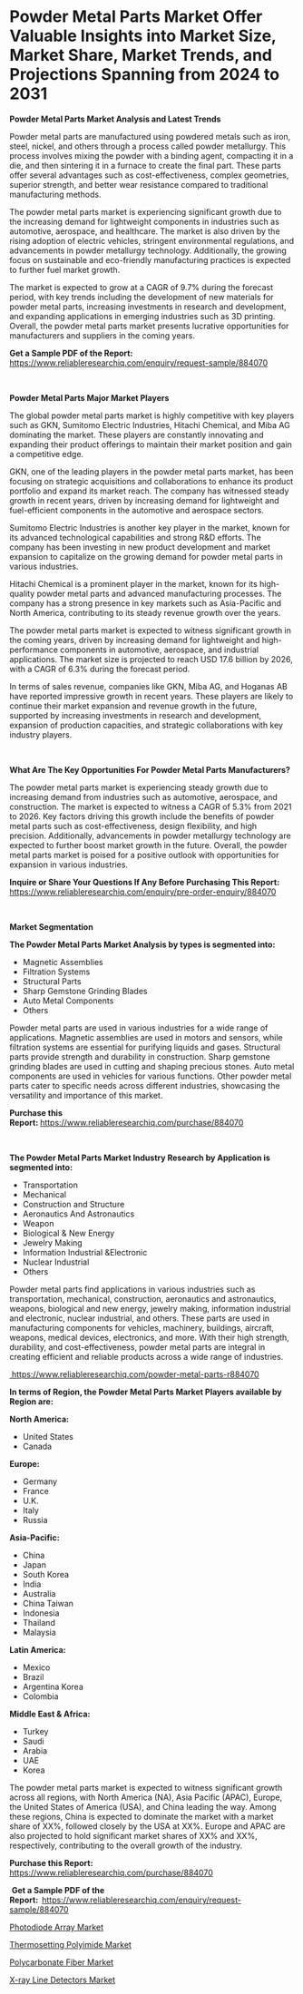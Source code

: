 <p><h1>Powder Metal Parts Market Offer Valuable Insights into Market Size, Market Share, Market Trends, and Projections Spanning from 2024 to 2031</h1></p><p><strong>Powder Metal Parts Market Analysis and Latest Trends</strong></p>
<p><p>Powder metal parts are manufactured using powdered metals such as iron, steel, nickel, and others through a process called powder metallurgy. This process involves mixing the powder with a binding agent, compacting it in a die, and then sintering it in a furnace to create the final part. These parts offer several advantages such as cost-effectiveness, complex geometries, superior strength, and better wear resistance compared to traditional manufacturing methods.</p><p>The powder metal parts market is experiencing significant growth due to the increasing demand for lightweight components in industries such as automotive, aerospace, and healthcare. The market is also driven by the rising adoption of electric vehicles, stringent environmental regulations, and advancements in powder metallurgy technology. Additionally, the growing focus on sustainable and eco-friendly manufacturing practices is expected to further fuel market growth.</p><p>The market is expected to grow at a CAGR of 9.7% during the forecast period, with key trends including the development of new materials for powder metal parts, increasing investments in research and development, and expanding applications in emerging industries such as 3D printing. Overall, the powder metal parts market presents lucrative opportunities for manufacturers and suppliers in the coming years.</p></p>
<p><strong>Get a Sample PDF of the Report:&nbsp;</strong> <a href="https://www.reliableresearchiq.com/enquiry/request-sample/884070">https://www.reliableresearchiq.com/enquiry/request-sample/884070</a></p>
<p>&nbsp;</p>
<p><strong>Powder Metal Parts Major Market Players</strong></p>
<p><p>The global powder metal parts market is highly competitive with key players such as GKN, Sumitomo Electric Industries, Hitachi Chemical, and Miba AG dominating the market. These players are constantly innovating and expanding their product offerings to maintain their market position and gain a competitive edge.</p><p>GKN, one of the leading players in the powder metal parts market, has been focusing on strategic acquisitions and collaborations to enhance its product portfolio and expand its market reach. The company has witnessed steady growth in recent years, driven by increasing demand for lightweight and fuel-efficient components in the automotive and aerospace sectors.</p><p>Sumitomo Electric Industries is another key player in the market, known for its advanced technological capabilities and strong R&D efforts. The company has been investing in new product development and market expansion to capitalize on the growing demand for powder metal parts in various industries.</p><p>Hitachi Chemical is a prominent player in the market, known for its high-quality powder metal parts and advanced manufacturing processes. The company has a strong presence in key markets such as Asia-Pacific and North America, contributing to its steady revenue growth over the years.</p><p>The powder metal parts market is expected to witness significant growth in the coming years, driven by increasing demand for lightweight and high-performance components in automotive, aerospace, and industrial applications. The market size is projected to reach USD 17.6 billion by 2026, with a CAGR of 6.3% during the forecast period.</p><p>In terms of sales revenue, companies like GKN, Miba AG, and Hoganas AB have reported impressive growth in recent years. These players are likely to continue their market expansion and revenue growth in the future, supported by increasing investments in research and development, expansion of production capacities, and strategic collaborations with key industry players.</p></p>
<p>&nbsp;</p>
<p><strong>What Are The Key Opportunities For Powder Metal Parts Manufacturers?</strong></p>
<p><p>The powder metal parts market is experiencing steady growth due to increasing demand from industries such as automotive, aerospace, and construction. The market is expected to witness a CAGR of 5.3% from 2021 to 2026. Key factors driving this growth include the benefits of powder metal parts such as cost-effectiveness, design flexibility, and high precision. Additionally, advancements in powder metallurgy technology are expected to further boost market growth in the future. Overall, the powder metal parts market is poised for a positive outlook with opportunities for expansion in various industries.</p></p>
<p><strong>Inquire or Share Your Questions If Any Before Purchasing This Report:</strong> <a href="https://www.reliableresearchiq.com/enquiry/pre-order-enquiry/884070">https://www.reliableresearchiq.com/enquiry/pre-order-enquiry/884070</a></p>
<p>&nbsp;</p>
<p><strong>Market Segmentation</strong></p>
<p><strong>The Powder Metal Parts Market Analysis by types is segmented into:</strong></p>
<p><ul><li>Magnetic Assemblies</li><li>Filtration Systems</li><li>Structural Parts</li><li>Sharp Gemstone Grinding Blades</li><li>Auto Metal Components</li><li>Others</li></ul></p>
<p><p>Powder metal parts are used in various industries for a wide range of applications. Magnetic assemblies are used in motors and sensors, while filtration systems are essential for purifying liquids and gases. Structural parts provide strength and durability in construction. Sharp gemstone grinding blades are used in cutting and shaping precious stones. Auto metal components are used in vehicles for various functions. Other powder metal parts cater to specific needs across different industries, showcasing the versatility and importance of this market.</p></p>
<p><strong>Purchase this Report:&nbsp;</strong><a href="https://www.reliableresearchiq.com/purchase/884070">https://www.reliableresearchiq.com/purchase/884070</a></p>
<p>&nbsp;</p>
<p><strong>The Powder Metal Parts Market Industry Research by Application is segmented into:</strong></p>
<p><ul><li>Transportation</li><li>Mechanical</li><li>Construction and Structure</li><li>Aeronautics And Astronautics</li><li>Weapon</li><li>Biological & New Energy</li><li>Jewelry Making</li><li>Information Industrial &Electronic</li><li>Nuclear Industrial</li><li>Others</li></ul></p>
<p><p>Powder metal parts find applications in various industries such as transportation, mechanical, construction, aeronautics and astronautics, weapons, biological and new energy, jewelry making, information industrial and electronic, nuclear industrial, and others. These parts are used in manufacturing components for vehicles, machinery, buildings, aircraft, weapons, medical devices, electronics, and more. With their high strength, durability, and cost-effectiveness, powder metal parts are integral in creating efficient and reliable products across a wide range of industries.</p></p>
<p><a href="https://www.reliableresearchiq.com/powder-metal-parts-r884070">&nbsp;https://www.reliableresearchiq.com/powder-metal-parts-r884070</a></p>
<p><strong>In terms of Region, the Powder Metal Parts Market Players available by Region are:</strong></p>
<p>
    <p> <strong> North America: </strong>
        <ul>
            <li>United States</li>
            <li>Canada</li>
        </ul>
        </p> 
    <p> <strong> Europe: </strong>
        <ul>
            <li>Germany</li>
            <li>France</li>
            <li>U.K.</li>
            <li>Italy</li>
            <li>Russia</li>
        </ul>
        </p> 
    <p> <strong> Asia-Pacific: </strong>
        <ul>
            <li>China</li>
            <li>Japan</li>
            <li>South Korea</li>
            <li>India</li>
            <li>Australia</li>
            <li>China Taiwan</li>
            <li>Indonesia</li>
            <li>Thailand</li>
            <li>Malaysia</li>
        </ul>
        </p> 
    <p> <strong> Latin America: </strong>
        <ul>
            <li>Mexico</li>
            <li>Brazil</li>
            <li>Argentina Korea</li>
            <li>Colombia</li>
        </ul>
        </p> 
    <p> <strong> Middle East & Africa: </strong>
        <ul>
            <li>Turkey</li>
            <li>Saudi</li>
            <li>Arabia</li>
            <li>UAE</li>
            <li>Korea</li>
        </ul>
    </p>
    </p>
<p><p>The powder metal parts market is expected to witness significant growth across all regions, with North America (NA), Asia Pacific (APAC), Europe, the United States of America (USA), and China leading the way. Among these regions, China is expected to dominate the market with a market share of XX%, followed closely by the USA at XX%. Europe and APAC are also projected to hold significant market shares of XX% and XX%, respectively, contributing to the overall growth of the industry.</p></p>
<p><strong>Purchase this Report: </strong><a href="https://www.reliableresearchiq.com/purchase/884070">https://www.reliableresearchiq.com/purchase/884070</a></p>
<p>&nbsp;<strong>Get a Sample PDF of the Report:&nbsp;&nbsp;</strong><a href="https://www.reliableresearchiq.com/enquiry/request-sample/884070">https://www.reliableresearchiq.com/enquiry/request-sample/884070</a></p>
<p><strong></strong></p>
<p><p><a href="https://github.com/jackCarlson644/Market-Research-Report-List-1/blob/main/photodiode-array-market.md">Photodiode Array Market</a></p><p><a href="https://www.linkedin.com/pulse/thermosetting-polyimide-market-size-growth-trends-statistics-548mf">Thermosetting Polyimide Market</a></p><p><a href="https://www.linkedin.com/pulse/polycarbonate-fiber-market-size-growth-trends-statistics-nsnvf">Polycarbonate Fiber Market</a></p><p><a href="https://github.com/smithy59/Market-Research-Report-List-1/blob/main/x-ray-line-detectors-market.md">X-ray Line Detectors Market</a></p></p>